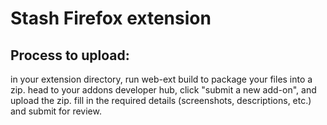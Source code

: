 # Stash Firefox extension

## Process to upload: 
in your extension directory, run web-ext build to package your files into a zip.
head to your addons developer hub, click "submit a new add-on", and upload the zip.
fill in the required details (screenshots, descriptions, etc.) and submit for review.